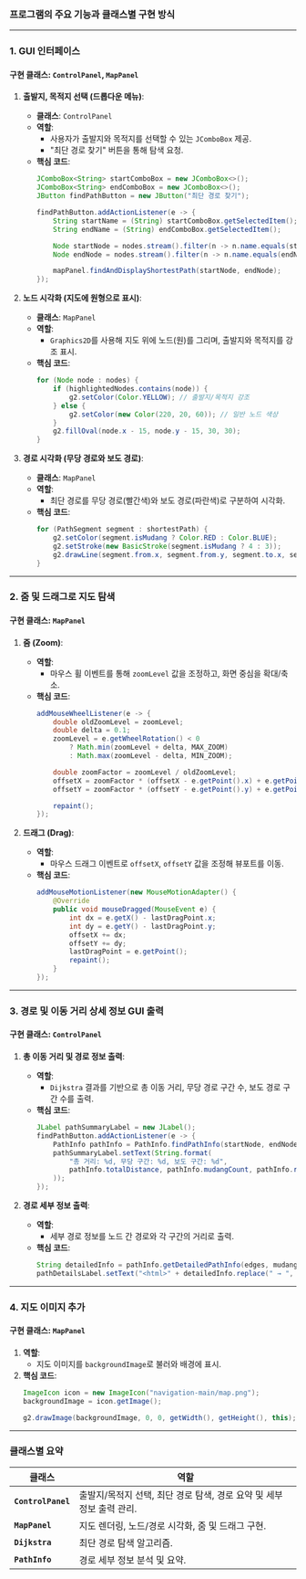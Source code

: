 ### 프로그램의 주요 기능과 클래스별 구현 방식

---

### 1. **GUI 인터페이스**

#### **구현 클래스**: `ControlPanel`, `MapPanel`

1. **출발지, 목적지 선택 (드롭다운 메뉴)**:
   - **클래스**: `ControlPanel`
   - **역할**:
     - 사용자가 출발지와 목적지를 선택할 수 있는 `JComboBox` 제공.
     - "최단 경로 찾기" 버튼을 통해 탐색 요청.
   - **핵심 코드**:
     ```java
     JComboBox<String> startComboBox = new JComboBox<>();
     JComboBox<String> endComboBox = new JComboBox<>();
     JButton findPathButton = new JButton("최단 경로 찾기");

     findPathButton.addActionListener(e -> {
         String startName = (String) startComboBox.getSelectedItem();
         String endName = (String) endComboBox.getSelectedItem();

         Node startNode = nodes.stream().filter(n -> n.name.equals(startName)).findFirst().orElse(null);
         Node endNode = nodes.stream().filter(n -> n.name.equals(endName)).findFirst().orElse(null);

         mapPanel.findAndDisplayShortestPath(startNode, endNode);
     });
     ```

2. **노드 시각화 (지도에 원형으로 표시)**:
   - **클래스**: `MapPanel`
   - **역할**:
     - `Graphics2D`를 사용해 지도 위에 노드(원)를 그리며, 출발지와 목적지를 강조 표시.
   - **핵심 코드**:
     ```java
     for (Node node : nodes) {
         if (highlightedNodes.contains(node)) {
             g2.setColor(Color.YELLOW); // 출발지/목적지 강조
         } else {
             g2.setColor(new Color(220, 20, 60)); // 일반 노드 색상
         }
         g2.fillOval(node.x - 15, node.y - 15, 30, 30);
     }
     ```

3. **경로 시각화 (무당 경로와 보도 경로)**:
   - **클래스**: `MapPanel`
   - **역할**:
     - 최단 경로를 무당 경로(빨간색)와 보도 경로(파란색)로 구분하여 시각화.
   - **핵심 코드**:
     ```java
     for (PathSegment segment : shortestPath) {
         g2.setColor(segment.isMudang ? Color.RED : Color.BLUE);
         g2.setStroke(new BasicStroke(segment.isMudang ? 4 : 3));
         g2.drawLine(segment.from.x, segment.from.y, segment.to.x, segment.to.y);
     }
     ```

---

### 2. **줌 및 드래그로 지도 탐색**

#### **구현 클래스**: `MapPanel`

1. **줌 (Zoom)**:
   - **역할**:
     - 마우스 휠 이벤트를 통해 `zoomLevel` 값을 조정하고, 화면 중심을 확대/축소.
   - **핵심 코드**:
     ```java
     addMouseWheelListener(e -> {
         double oldZoomLevel = zoomLevel;
         double delta = 0.1;
         zoomLevel = e.getWheelRotation() < 0
             ? Math.min(zoomLevel + delta, MAX_ZOOM)
             : Math.max(zoomLevel - delta, MIN_ZOOM);

         double zoomFactor = zoomLevel / oldZoomLevel;
         offsetX = zoomFactor * (offsetX - e.getPoint().x) + e.getPoint().x;
         offsetY = zoomFactor * (offsetY - e.getPoint().y) + e.getPoint().y;

         repaint();
     });
     ```

2. **드래그 (Drag)**:
   - **역할**:
     - 마우스 드래그 이벤트로 `offsetX`, `offsetY` 값을 조정해 뷰포트를 이동.
   - **핵심 코드**:
     ```java
     addMouseMotionListener(new MouseMotionAdapter() {
         @Override
         public void mouseDragged(MouseEvent e) {
             int dx = e.getX() - lastDragPoint.x;
             int dy = e.getY() - lastDragPoint.y;
             offsetX += dx;
             offsetY += dy;
             lastDragPoint = e.getPoint();
             repaint();
         }
     });
     ```

---

### 3. **경로 및 이동 거리 상세 정보 GUI 출력**

#### **구현 클래스**: `ControlPanel`

1. **총 이동 거리 및 경로 정보 출력**:
   - **역할**:
     - `Dijkstra` 결과를 기반으로 총 이동 거리, 무당 경로 구간 수, 보도 경로 구간 수를 출력.
   - **핵심 코드**:
     ```java
     JLabel pathSummaryLabel = new JLabel();
     findPathButton.addActionListener(e -> {
         PathInfo pathInfo = PathInfo.findPathInfo(startNode, endNode, edges, mudangs);
         pathSummaryLabel.setText(String.format(
             "총 거리: %d, 무당 구간: %d, 보도 구간: %d",
             pathInfo.totalDistance, pathInfo.mudangCount, pathInfo.roadCount
         ));
     });
     ```

2. **경로 세부 정보 출력**:
   - **역할**:
     - 세부 경로 정보를 노드 간 경로와 각 구간의 거리로 출력.
   - **핵심 코드**:
     ```java
     String detailedInfo = pathInfo.getDetailedPathInfo(edges, mudangs);
     pathDetailsLabel.setText("<html>" + detailedInfo.replace(" → ", "<br> → ") + "</html>");
     ```

---

### 4. **지도 이미지 추가**

#### **구현 클래스**: `MapPanel`

1. **역할**:
   - 지도 이미지를 `backgroundImage`로 불러와 배경에 표시.
2. **핵심 코드**:
   ```java
   ImageIcon icon = new ImageIcon("navigation-main/map.png");
   backgroundImage = icon.getImage();

   g2.drawImage(backgroundImage, 0, 0, getWidth(), getHeight(), this);
   ```

---

### 클래스별 요약

| **클래스**         | **역할**                                                                 |
|---------------------|-------------------------------------------------------------------------|
| **`ControlPanel`**  | 출발지/목적지 선택, 최단 경로 탐색, 경로 요약 및 세부 정보 출력 관리.   |
| **`MapPanel`**      | 지도 렌더링, 노드/경로 시각화, 줌 및 드래그 구현.                     |
| **`Dijkstra`**      | 최단 경로 탐색 알고리즘.                                               |
| **`PathInfo`**      | 경로 세부 정보 분석 및 요약.                                           |

